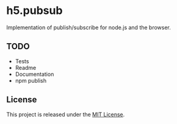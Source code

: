 # h5.pubsub

Implementation of publish/subscribe for node.js and the browser.


## TODO

  - Tests
  - Readme
  - Documentation
  - npm publish

## License

This project is released under the
[MIT License](https://raw.github.com/morkai/h5.pubsub/master/license.md).
